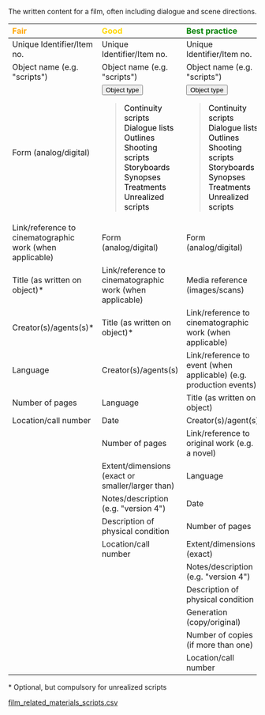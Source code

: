 
The written content for a film, often including dialogue and scene directions.

| <span style="color:orange"><b>Fair</b></span>| <span style="color:gold"><b>Good</b></span>  | <span style="color:green"><b> Best practice</b></span>  |
|:------------------------------------------------|:-------------------------------------------------|:-----------------------------------------------------------------------|
| <tspan title="An identifier that is guaranteed to be unique among all identifiers used for specific objects or entities and for a specific purpose. A unique identifier could be a code or a sequence number.">Unique Identifier/Item no.</tspan>   | <tspan title="An identifier that is guaranteed to be unique among all identifiers used for specific objects or entities and for a specific purpose. A unique identifier could be a code or a sequence number.">Unique Identifier/Item no.</tspan>  | <tspan title="An identifier that is guaranteed to be unique among all identifiers used for specific objects or entities and for a specific purpose. A unique identifier could be a code or a sequence number.">Unique Identifier/Item no.</tspan> |
| <tspan title="General category of an item.">Object name (e.g. "scripts")</tspan> | <tspan title="General category of an item.">Object name (e.g. "scripts")</tspan>  | <tspan title="General category of an item.">Object name (e.g. "scripts")</tspan>   |
| Form (analog/digital)| <div class="collapsible"><button class="collapsible-btn"><tspan title="Specific category of an item.">Object type</tspan></button><div class="collapsible-content"><blockquote style='color:black'><div class="collapsible"><tspan title="A continuity script is a media script giving the complete action, scenes, etc., in detail and in the order in which they are shown on the screen. It also includes other features, such as sound effects, actors' accents, emotions, and others.">Continuity scripts</tspan></div><div class="collapsible">Dialogue lists</div><div class="collapsible"><tspan title="Description of the content and characters in a film (without dialogue).">Outlines</tspan></div><div class="collapsible">Shooting scripts</div><div class="collapsible"><tspan title="Illustrations displayed in sequence for the purpose of pre-visualizing a film.">Storyboards</tspan></div><div class="collapsible"><tspan title="Brief summary of the content in a film.">Synopses</tspan></div><div class="collapsible"><tspan title="Detailed description of the content and characters in a film (contains instructions and sometimes samples of dialogue).">Treatments</tspan></div><div class="collapsible">Unrealized scripts</div></blockquote></div></div> | <div class="collapsible"><button class="collapsible-btn"><tspan title="Specific category of an item.">Object type</tspan></button><div class="collapsible-content"><blockquote style='color:black'><div class="collapsible"><tspan title="A continuity script is a media script giving the complete action, scenes, etc., in detail and in the order in which they are shown on the screen. It also includes other features, such as sound effects, actors' accents, emotions, and others.">Continuity scripts</tspan></div><div class="collapsible">Dialogue lists</div><div class="collapsible"><tspan title="Description of the content and characters in a film (without dialogue).">Outlines</tspan></div><div class="collapsible">Shooting scripts</div><div class="collapsible"><tspan title="Illustrations displayed in sequence for the purpose of pre-visualizing a film.">Storyboards</tspan></div><div class="collapsible"><tspan title="Brief summary of the content in a film.">Synopses</tspan></div><div class="collapsible"><tspan title="Detailed description of the content and characters in a film (contains instructions and sometimes samples of dialogue).">Treatments</tspan></div><div class="collapsible">Unrealized scripts</div></blockquote></div></div> |
| Link/reference to cinematographic work (when applicable) | Form (analog/digital)| Form (analog/digital)  |
| Title (as written on object)*| Link/reference to cinematographic work (when applicable) | <tspan title="Link (or reference) to a digital reproduction of item.">Media reference (images/scans)</tspan> |
| Creator(s)/agents(s)*| Title (as written on object)*| Link/reference to cinematographic work (when applicable)   |
| Language | Creator(s)/agents(s) | Link/reference to event (when applicable) (e.g. production events) |
| Number of pages  | Language | Title (as written on object)   |
| <tspan title="A number, letter, symbol or combination, indicating the specific location of an object.">Location/call number</tspan> | Date | Creator(s)/agent(s)|
|  | Number of pages  | Link/reference to original work (e.g. a novel) |
|| Extent/dimensions (exact or smaller/larger than) | Language   |
|  | Notes/description (e.g. "version 4") | Date   |
|  | Description of physical condition| Number of pages|
|  | <tspan title="A number, letter, symbol or combination, indicating the specific location of an object.">Location/call number</tspan> | Extent/dimensions (exact)  |
|  |  | Notes/description (e.g. "version 4")   |
|  |   | Description of physical condition  |
|  |  | <tspan title="Refers to where a copy of the material stands in relation to the original manifestation.">Generation (copy/original)</tspan> |
|  |  | Number of copies (if more than one)|
|  |  | <tspan title="A number, letter, symbol or combination, indicating the specific location of an object.">Location/call number</tspan>  |


\* Optional, but compulsory for unrealized scripts 


<script>
    document.addEventListener("DOMContentLoaded", function() {
    var collapsibleBtns = document.querySelectorAll('.collapsible-btn');
    
    collapsibleBtns.forEach(function(btn) {
        btn.addEventListener('click', function() {
            var content = this.nextElementSibling;
            if (content.style.display === "block") {
                content.style.display = "none";
            } else {
                content.style.display = "block";
            }
        });
    });
});
</script>

<a href="../film_related_materials_scripts.csv" download><u>film_related_materials_scripts.csv</u></a>

